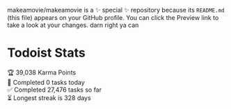 makeamovie/makeamovie is a ✨ special ✨ repository because its `README.md` (this file) appears on your GitHub profile.
You can click the Preview link to take a look at your changes. darn right ya can

# Todoist Stats

<!-- TODO-IST:START -->
🏆  39,038 Karma Points           
🌸  Completed 0 tasks today           
✅  Completed 27,476 tasks so far           
⏳  Longest streak is 328 days
<!-- TODO-IST:END -->